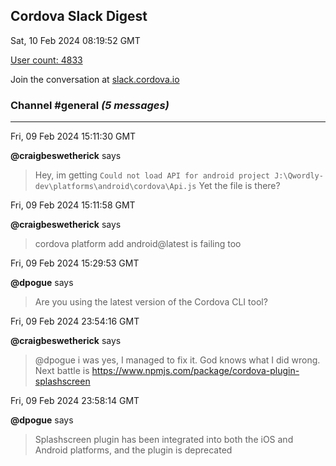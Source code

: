 ## Cordova Slack Digest
Sat, 10 Feb 2024 08:19:52 GMT

[User count: 4833](https://cordova.slack.com/)


Join the conversation at [slack.cordova.io](http://slack.cordova.io/)

### __Channel #general__ _(5 messages)_
---

Fri, 09 Feb 2024 15:11:30 GMT

__@craigbeswetherick__ says 
> Hey, im getting
> ```Could not load API for android project J:\Qwordly-dev\platforms\android\cordova\Api.js```
> Yet the file is there?
> 

Fri, 09 Feb 2024 15:11:58 GMT

__@craigbeswetherick__ says 
> cordova platform add android@latest is failing too
> 

Fri, 09 Feb 2024 15:29:53 GMT

__@dpogue__ says 
> Are you using the latest version of the Cordova CLI tool?
> 

Fri, 09 Feb 2024 23:54:16 GMT

__@craigbeswetherick__ says 
> @dpogue i was yes, I managed to fix it. God knows what I did wrong. Next battle is <https://www.npmjs.com/package/cordova-plugin-splashscreen>
> 

Fri, 09 Feb 2024 23:58:14 GMT

__@dpogue__ says 
> Splashscreen plugin has been integrated into both the iOS and Android platforms, and the plugin is deprecated
> 
